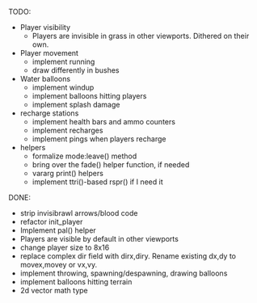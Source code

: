 TODO:
- Player visibility
  - Players are invisible in grass in other viewports. Dithered on their own.
- Player movement
  - implement running
  - draw differently in bushes
- Water balloons
  - implement windup
  - implement balloons hitting players
  - implement splash damage
- recharge stations
  - implement health bars and ammo counters
  - implement recharges
  - implement pings when players recharge
- helpers
  - formalize mode:leave() method
  - bring over the fade() helper function, if needed
  - vararg print() helpers
  - implement ttri()-based rspr() if I need it

DONE:
* strip invisibrawl arrows/blood code
* refactor init_player
* Implement pal() helper
* Players are visible by default in other viewports
* change player size to 8x16
* replace complex dir field with dirx,diry. Rename existing dx,dy to movex,movey or vx,vy.
* implement throwing, spawning/despawning, drawing balloons
* implement balloons hitting terrain
* 2d vector math type

